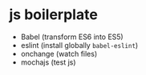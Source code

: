 # js boilerplate
- Babel (transform ES6 into ES5)
- eslint (install globally `babel-eslint`)
- onchange (watch files)
- mochajs (test js)
